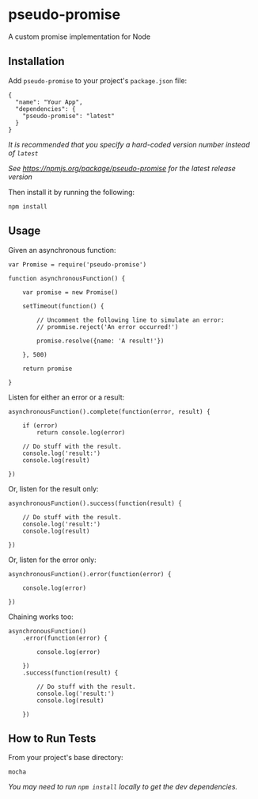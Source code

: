 # pseudo-promise

A custom promise implementation for Node


## Installation

Add `pseudo-promise` to your project's `package.json` file:
```
{
  "name": "Your App",
  "dependencies": {
    "pseudo-promise": "latest"
  }
}
```
*It is recommended that you specify a hard-coded version number instead of `latest`*

*See https://npmjs.org/package/pseudo-promise for the latest release version*


Then install it by running the following:
```
npm install
```


## Usage

Given an asynchronous function:
```
var Promise = require('pseudo-promise')

function asynchronousFunction() {

	var promise = new Promise()

	setTimeout(function() {

		// Uncomment the following line to simulate an error:
		// prommise.reject('An error occurred!')

		promise.resolve({name: 'A result!'})

	}, 500)

	return promise
	
}
```

Listen for either an error or a result:
```
asynchronousFunction().complete(function(error, result) {

	if (error)
		return console.log(error)

	// Do stuff with the result.
	console.log('result:')
	console.log(result)

})
```

Or, listen for the result only:
```
asynchronousFunction().success(function(result) {

	// Do stuff with the result.
	console.log('result:')
	console.log(result)

})
```

Or, listen for the error only:
```
asynchronousFunction().error(function(error) {

	console.log(error)

})
```

Chaining works too:
```
asynchronousFunction()
	.error(function(error) {

		console.log(error)

	})
	.success(function(result) {

		// Do stuff with the result.
		console.log('result:')
		console.log(result)

	})
```


## How to Run Tests

From your project's base directory:
```
mocha
```
*You may need to run `npm install` locally to get the dev dependencies.*